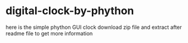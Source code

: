 # digital-clock-by-phython
here is the simple phython GUI clock
download zip file and extract after readme file to get more information
